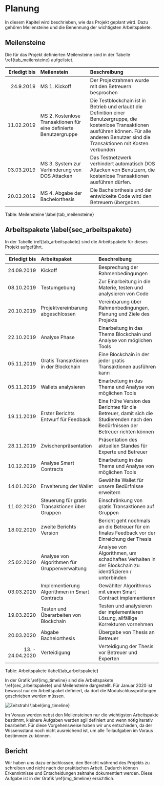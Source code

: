 # Planung

In diesem Kapitel wird beschrieben, wie das Projekt geplant wird. Dazu gehören Meilensteine und die Benennung der wichtigsten Arbeitspakete. 

## Meilensteine

Die für das Projekt definierten Meilensteine sind in der Tabelle \ref{tab_meilensteine} aufgelistet. 

| Erledigt bis  | Meilenstein   |   Beschreibung |
|---:|:---|:------|
|24.9.2019|MS 1. Kickoff| Der Projektrahmen wurde mit den Betreuern besprochen|
|11.02.2019|MS 2. Kostenlose Transaktionen für eine definierte Benutzergruppe| Die Testblockchain ist in Betrieb und erlaubt die Definition einer Benutzergruppe, die kostenlose Transaktionen ausführen können. Für alle anderen Benutzer sind die Transaktionen mit Kosten verbunden|
|03.03.2019|MS 3. System zur Verhinderung von DOS Attacken| Das Testnetzwerk verhindert automatisch DOS Attacken von Benutzern, die kostenlose Transaktionen ausführen dürfen.|
|20.03.2019| MS 4. Abgabe der Bachelorthesis| Die Bachelorthesis und der entwickelte Code wird den Betreuern übergeben.|

Table: Meilensteine \label{tab_meilensteine}

## Arbeitspakete \label{sec_arbeitspakete}

In der Tabelle \ref{tab_arbeitspakete} sind die Arbeitspakete für dieses Projekt aufgeführt. 

| Erledigt bis  | Arbeitspaket   |   Beschreibung |
|---:|:---|:------|
| 24.09.2019 | Kickoff                                                      |Besprechung der Rahmenbedingungen|
| 08.10.2019 | Testumgebung                                                 |Zur Einarbeitung in die Materie, testen und analysieren von Code|
| 20.10.2019 | Projektvereinbarung abgeschlossen                            |Vereinbarung über Rahmenbedingungen, Planung und Ziele des Projekts|
| 22.10.2019 | Analyse Phase                                                |Einarbeitung in das Thema Blockchain und Analyse von möglichen Tools|
| 05.11.2019 | Gratis Transaktionen in der Blockchain                       |Eine Blockchain in der jeder gratis Transaktionen ausführen kann|
| 05.11.2019 | Wallets analysieren                                          |Einarbeitung in das Thema und Analyse von möglichen Tools|
| 19.11.2019 | Erster Berichts Entwurf für Feedback                         |Eine frühe Version des Berichtes für die Betreuer, damit sich die Studierenden nach den Bedürfnissen der Betreuer richten können|
| 28.11.2019 | Zwischenpräsentation                                         |Präsentation des aktuellen Standes für Experte und Betreuer|
| 10.12.2019 | Analyse Smart Contracts                                      |Einarbeitung in das Thema und Analyse von möglichen Tools|
| 14.01.2020 | Erweiterung der Wallet                                       |Gewählte Wallet für unsere Bedürfnisse erweitern|
| 11.02.2020 | Steuerung für gratis Transaktionen über Gruppen              |Einschränkung von gratis Transaktionen auf Gruppen|
| 18.02.2020 | zweite Berichts Version                                      |Bericht geht nochmals an die Betreuer für ein finales Feedback vor der Einreichung der Thesis|
| 25.02.2020 | Analyse von Algorithmen für Gruppenverwaltung                |Analyse von Algorithmen, um schadhaftes Verhalten in der Blockchain zu identifizieren / unterbinden|
| 03.03.2020 | Implementierung Algorithmen in Smart Contracts               |Gewählter Algorithmus mit einem Smart Contract implementieren|
| 19.03.2020 | Testen und Überarbeiten von Blockchain                       |Testen und analysieren der implementieren Lösung, allfällige Korrekturen vornehmen|
| 20.03.2020 | Abgabe Bachelorthesis                                        |Übergabe von Thesis an Betreuer |
| 13. - 24.04.2020 | Verteidigung                                           |Verteidigung der Thesis vor Betreuer und Experten|

Table: Arbeitspakete \label{tab_arbeitspakete}

In der Grafik \ref{img_timeline} sind die Arbeitspakete \ref{sec_arbeitspakete} und Meilensteine dargestellt. Für Januar 2020 ist bewusst nur ein Arbeitspaket definiert, da dort die Modulschlussprüfungen geschrieben werden müssen. 

![Zeitstrahl \label{img_timeline}](images/timeline_v2.PNG "Zeitstrahl") 

Im Voraus werden nebst den Meilensteinen nur die wichtigsten Arbeitspakte bestimmt, kleinere Aufgaben werden agil definiert und wenn nötig iterativ bearbeitet. Für diese Vorgehensweise haben wir uns entschieden, da der Wissensstand noch nicht ausreichend ist, um alle Teilaufgaben im Voraus bestimmen zu können. 
 
## Bericht

Wir haben uns dazu entschlossen, den Bericht während des Projekts zu schreiben und nicht nach der praktischen Arbeit. Dadurch können Erkennktnisse und Entscheidungen zeitnahe dokumentiert werden. 
Diese Aufgabe ist in der Grafik \ref{img_timeline} ersichtlich. 





